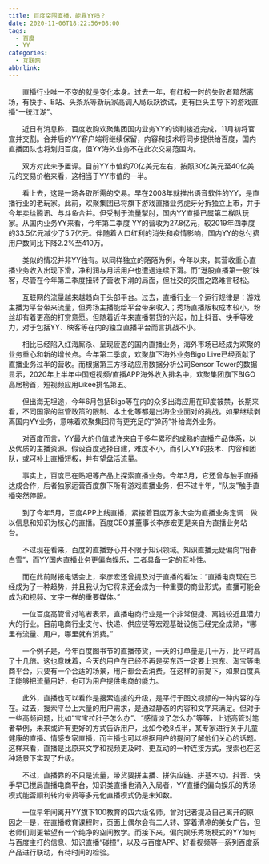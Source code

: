 ```yaml
---
title: 百度突围直播，能靠YY吗？
date: 2020-11-06T18:22:56+08:00
tags:
  - 百度
  - YY
categories:
  - 互联网
abbrlink:
---
```


　　直播行业唯一不变的就是变化本身。过去一年，有红极一时的失败者黯然离场，有快手、B站、头条系等新玩家高调入局跃跃欲试，更有巨头主导下的游戏直播“一统江湖”。

　　近日有消息称，百度收购欢聚集团国内业务YY的谈判接近完成，11月初将官宣并交割。合并后的YY客户端将继续保留，内容和技术将同步提供给百度，国内直播团队也将划归百度，但YY海外业务不在此次交易范围内。

　　双方对此未予置评。目前YY市值约70亿美元左右，按照30亿美元至40亿美元的交易价格来看，这相当于YY市值的一半。

　　看上去，这是一场各取所需的交易。早在2008年就推出语音软件的YY，是直播行业的老玩家。此前，欢聚集团已将旗下游戏直播业务虎牙分拆独立上市，并于今年卖给腾讯、与斗鱼合并。但受制于流量掣肘，国内YY直播已属第二梯队玩家。从国内业务YY来看，今年第二季度 YY的营收为27.8亿元，较2019年四季度的33.5亿元减少了5.7亿元。伴随着人口红利的消失和疫情影响，国内YY的总付费用户数同比下降2.2%至410万。

　　类似的情况并非YY独有。以同样独立的陌陌为例，今年以来，其营收重心直播业务收入出现下滑，净利润与月活用户也遭遇连续下滑。而“港股直播第一股”映客，尽管在今年第二季度扭转了营收下滑的局面，但社交的突围之路难言轻松。

　　互联网的流量越来越趋向于头部平台。过去，直播行业一个运行规律是：游戏主播为平台带来流量，但秀场主播能给平台带来收入；秀场直播版权成本较小，粉丝却有着更高的打赏意愿。但随着近年来直播带货的兴起，加上抖音、快手等发力，对于包括YY、映客等在内的独立直播平台而言挑战不小。

　　相比已经陷入红海厮杀、呈现疲态的国内直播业务，海外市场已经成为欢聚的业务重心和新的增长点。今年第二季度，欢聚旗下海外业务Bigo Live已经贡献了直播业务过半的营收。而根据第三方移动应用数据分析公司Sensor Tower的数据显示，2020年上半年中国短视频/直播APP海外收入排名中，欢聚集团旗下BIGO高居榜首，短视频应用Likee排名第五。

　　但出海无坦途，今年6月包括Bigo等在内的众多出海应用在印度被禁，长期来看，不同国家的监管政策的限制、本土化等都是出海企业面对的挑战。如果继续剥离国内YY业务，意味着欢聚集团将有更充足的“弹药”补给海外业务。

　　对百度而言，YY最大的价值或许来自于多年累积的成熟的直播产品体系，以及优质的主播资源。假设百度选择自建，难度不小，而引入YY的技术、内容和团队，或可补上直播短板，并有望盘活流量。

　　事实上，百度已在贴吧等产品上探索直播业务。今年3月，它还曾与触手直播达成合作，后者独家运营百度旗下所有游戏直播业务，但不过半年，“队友”触手直播突然停服。

　　到了今年5月，百度APP上线直播，紧接着百度万象大会为直播业务定调：做以信息和知识为核心的直播。百度CEO兼董事长李彦宏更是亲自为直播业务站台。

　　不过现在看来，百度的直播野心并不限于知识领域。知识直播无疑偏向“阳春白雪”，而YY国内直播业务更偏向娱乐，二者具备一定的互补性。

　　而在此前财报电话会上，李彦宏还曾提及对于直播的看法：“直播电商现在已经成为了一种趋势，并且我认为它将来还会成为一种重要的商业形式，直播可能会成为和视频、文字一样的重要媒体。”

　　一位百度高管曾对笔者表示，直播电商行业是一个非常便捷、离钱较近且潜力大的行业。目前电商行业支付、快递、供应链等宏观基础设施已经完全成熟，“哪里有流量、用户，哪里就有消费。”

　　一个例子是，今年百度图书节的直播带货，一天的订单量是几十万，比平时高了十几倍。这也意味着，今天的用户在已经不再是买东西一定要上京东、淘宝等电商平台，只要有一个合适的场景，用户都会去消费。在这样的前提下，如果百度真正能够把流量用好，也可为用户提供电商的能力。

　　此外，直播也可以看作是搜索连接的升级，是平行于图文视频的一种内容的存在。过去，搜索平台上大量的用户需求，是通过静态的内容和文字来满足。但对于一些高频问题，比如“宝宝拉肚子怎么办”、“感情淡了怎么办”等等，上述高管对笔者举例，未来或许有更好的方式告诉用户，比如今晚8点半，某专家进行关于儿童健康的直播、情感专家直播，而主播也可以根据用户的提问了解他们关心的话题。这样来看，直播是比原来文字和视频更及时、更互动的一种连接方式，搜索也在这种场景下实现了升级。

　　不过，直播靠的不只是流量，带货要拼主播、拼供应链、拼基本功。抖音、快手早已搅局直播电商平台，知识类直播也涌入入局者，YY直播的偏向娱乐的秀场模式能否顺利转向带货等多元化直播模式仍是未知数。

　　一位早年间离开YY旗下100教育的四六级名师，曾对记者提及自己离开的原因之一是，在直播教育课程时，页面上偶尔会有二人转、穿着清凉的美女广告，但老师们则更希望有一个纯净的空间教学。而接下来，偏向娱乐秀场模式的YY如何与百度主打的信息、知识直播“碰撞”，以及与百度APP、好看视频等一系列百度系产品进行联动，有待时间的检验。